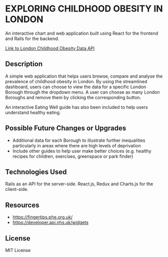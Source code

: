 # EXPLORING CHILDHOOD OBESITY IN LONDON

An interactive chart and web application built using React for the frontend and Rails for the backend.  

[Link to London Childhood Obesity Data API](https://github.com/jenniferanndcb/lco_api)

## Description 

A simple web application that helps users browse, compare and analyse the prevalence of childhood obesity in London. By using the streamlined dashboard, users can choose to view the data for a specific London Borough through the dropdown menu. A user can choose as many London Boroughs and remove them by clicking the corresponding button. 

An interactive Eating Well guide has also been included to help users understand healthy eating. 

## Possible Future Changes or Upgrades 

* Additional data for each Borough to illustrate further inequalities particularly in areas where there are high levels of deprivation
* Include other guides to help user make better choices (e.g. healthy recipes for children, exercises, greenspace or park finder)

## Technologies Used 

Rails as an API for the server-side. React.js, Redux and Charts.js for the client-side. 

## Resources 

* https://fingertips.phe.org.uk/
* https://developer.api.nhs.uk/widgets 

## License 

MIT License 
